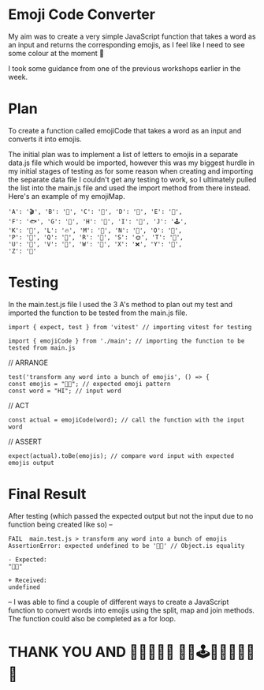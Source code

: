 
# Emoji Code Converter

My aim was to create a very simple JavaScript function that takes a word as an input and returns the corresponding emojis, as I feel like I need to see some colour at the moment 🌈

I took some guidance from one of the previous workshops earlier in the week. 

# Plan
To create a function called emojiCode that takes a word as an input and converts it into emojis. 

The initial plan was to implement a list of letters to emojis in a separate data.js file which would be imported, however this was my biggest hurdle in my initial stages of testing as for some reason when creating and importing the separate data file I couldn't get any testing to work, so I ultimately pulled the list into the main.js file and used the import method from there instead. Here's an example of my emojiMap.

    'A': '🎬', 'B': '🎈', 'C': '🎨', 'D': '🍩', 'E': '🌟',
    'F': '🐟', 'G': '🎸', 'H': '🚁', 'I': '🌈', 'J': '🕹️',
    'K': '🔑', 'L': '🔥', 'M': '🌙', 'N': '👃', 'O': '🍊',
    'P': '🍕', 'Q': '👑', 'R': '🌹', 'S': '🌞', 'T': '🍵',
    'U': '🦄', 'V': '🌋', 'W': '🌊', 'X': '❌', 'Y': '🧲',
    'Z': '💯'

# Testing
In the main.test.js file I used the 3 A's method to plan out my test and imported the function to be tested from the main.js file.
    
    import { expect, test } from 'vitest' // importing vitest for testing

    import { emojiCode } from './main'; // importing the function to be tested from main.js

// ARRANGE

    test('transform any word into a bunch of emojis', () => {    
    const emojis = "🚁🌈"; // expected emoji pattern
    const word = "HI"; // input word

// ACT
    
    const actual = emojiCode(word); // call the function with the input word


// ASSERT

    expect(actual).toBe(emojis); // compare word input with expected emojis output

# Final Result
After testing (which passed the expected output but not the input due to no function being created like so) –

    FAIL  main.test.js > transform any word into a bunch of emojis
    AssertionError: expected undefined to be '🚁🌈' // Object.is equality

    - Expected: 
    "🚁🌈"

    + Received: 
    undefined

– I was able to find a couple of different ways to create a JavaScript function to convert words into emojis using the split, map and join methods. The function could also be completed as a for loop. 

# THANK YOU AND 🚁🌈🔥🍕🌟  🌊🍊🕹️🔑🌹👃🔥🌟💯